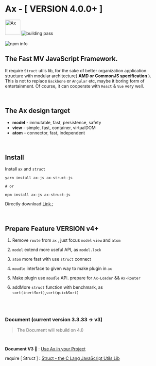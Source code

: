# Ax - [ VERSION 4.0.0+ ]

<img width=50 src="http://7j1zwt.com1.z0.glb.clouddn.com/logo.png" alt="Ax">

<img src="https://travis-ci.org/DemonCloud/Ax.svg?branch=master" alt="building pass">

<br>

<br>

<img src="https://nodei.co/npm/ax-js.png" alt="npm info">

<br>

## The Fast MV JavaScript Framework. 

It require `Struct` utils lib, for the sake of better organization application structure with modular architecture( **AMD or CommonJS specification** ). This is not to replace `Backbone` or `Angular` etc, maybe it boring form of entertainment. Of course, it can cooperate with `React` & `Vue` very well.

<br>

## The Ax design target

* **model** - immutable, fast, persistence, safety
* **view** - simple, fast, container, virtualDOM
* **atom** - connector, fast, independent

<br>

## Install

Install `ax` and `struct`

```shell
yarn install ax-js ax-struct-js

# or

npm install ax-js ax-struct-js
```

Directly download [ Link ](https://github.com/DemonCloud/Ax/archive/master.zip);

<br>

## Prepare Feature VERSION v4+

1. Remove `route` from `ax` , just focus `model` `view` and `atom`

2. `model` extend more useful API, as `model.lock`

3. `atom` more fast with use `struct` connect

4. `moudle` interface to given way to make plugin in `ax`

5. Make plugin use `moudle` API. prepare for `Ax-Loader` && `Ax-Router`

6. addMore `struct` function with benchmark, as `sort(inertSort)`,`sort(quickSort)`

<br>

<br>

### Document (current version 3.3.33 -> v3)

> The Document will rebuild on 4.0

<br>

**Document V3 📃** : [ Use Ax in your Project ](https://demoncloud.github.io/Ax/v3)

require [ Struct ] : [ Struct - the C Lang JavaScript Utils Lib ](https://github.com/DemonCloud/struct)
